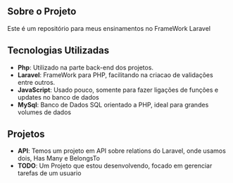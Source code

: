 ## Sobre o Projeto
Este é um repositório para meus ensinamentos no FrameWork Laravel

## Tecnologias Utilizadas
- **Php**: Utilizado na parte back-end dos projetos.
- **Laravel**: FrameWork para PHP, facilitando na criacao de validações entre outros.
- **JavaScript**: Usado pouco, somente para fazer ligações de funções e updates no banco de dados
- **MySql**: Banco de Dados SQL orientado a PHP, ideal para grandes volumes de dados

## Projetos
- **API**: Temos um projeto em API sobre relations do Laravel, onde usamos dois, Has Many e BelongsTo
- **TODO**: Um Projeto que estou desenvolvendo, focado em gerenciar tarefas de um usuario

